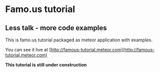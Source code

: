 Famo.us tutorial
================

Less talk - more code examples
------------------------------

This is famo.us tutorial packaged as meteor application with examples.

You can see it live at [http://famous-tutorial.meteor.com](http://famous-tutorial.meteor.com)

**This tutorial is still under construction**
